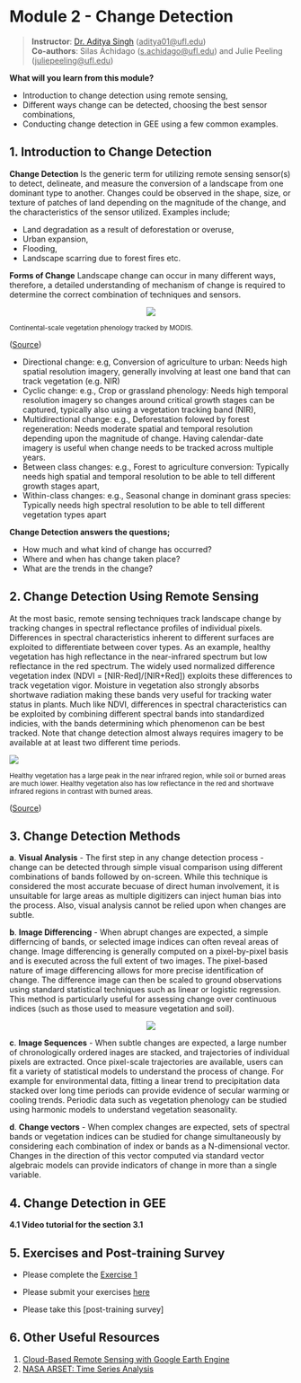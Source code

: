 # Module 2 - Change Detection

> **Instructor**: [Dr. Aditya Singh](https://abe.ufl.edu/people/faculty/aditya-singh/) (<ins>aditya01@<i></i>ufl.edu</ins>) <br>
> **Co-authors**: Silas Achidago (<ins>s.achidago@<i></i>ufl.edu</ins>) and Julie Peeling (<ins>juliepeeling@<i></i>ufl.edu</ins>)

**What will you learn from this module?**
- Introduction to change detection using remote sensing,
- Different ways change can be detected, choosing the best sensor combinations,
- Conducting change detection in GEE using a few common examples.

## 1. Introduction to Change Detection
**Change Detection** Is the generic term for utilizing remote sensing sensor(s) to detect, delineate, and measure the conversion of a landscape from one dominant type to another. Changes could be observed in the shape, size, or texture of patches of land depending on the magnitude of the change, and the characteristics of the sensor utilized. Examples include;
- Land degradation as a result of deforestation or overuse,
- Urban expansion,
- Flooding,
- Landscape scarring due to forest fires etc.

**Forms of Change** Landscape change can occur in many different ways, therefore, a detailed understanding of mechanism of change is required to determine the correct combination of techniques and sensors.

<p align="center">
<img src="https://user-images.githubusercontent.com/40871781/201491844-a3dd8fa8-2b9f-4ce4-b315-cd339e1d9c45.gif">
</p>
<sub align="center"> Continental-scale vegetation phenology tracked by MODIS.</sub> 

([Source](https://developers.google.com/earth-engine/tutorials/community/modis-ndvi-time-series-animation))<br>

- Directional change: e.g, Conversion of agriculture to urban: Needs high spatial resolution imagery, generally involving at least one band that can track vegetation (e.g. NIR)
- Cyclic change: e.g., Crop or grassland phenology: Needs high temporal resolution imagery so changes around critical growth stages can be captured, typically also using a vegetation tracking band (NIR),
- Multidirectional change: e.g., Deforestation folowed by forest regeneration: Needs moderate spatial and temporal resolution depending upon the magnitude of change. Having calendar-date imagery is useful when change needs to be tracked across multiple years.
- Between class changes: e.g., Forest to agriculture conversion: Typically needs high spatial and temporal resolution to be able to tell different growth stages apart,
- Within-class changes: e.g., Seasonal change in dominant grass species: Typically needs high spectral resolution to be able to tell different vegetation types apart

**Change Detection answers the questions;**
- How much and what kind of change has occurred?
- Where and when has change taken place?
- What are the trends in the change?

## 2. Change Detection Using Remote Sensing
At the most basic, remote sensing techniques track landscape change by tracking changes in spectral reflectance profiles of individual pixels. Differences in spectral characteristics inherent to different surfaces are exploited to differentiate between cover types. As an example, healthy vegetation has high reflectance in the near-infrared spectrum but low reflectance in the red spectrum. The widely used normalized difference vegetation index (NDVI = [NIR-Red]/[NIR+Red]) exploits these differences to track vegetation vigor. Moisture in vegetation also strongly absorbs shortwave radiation making these bands very useful for tracking water status in plants. Much like NDVI, differences in spectral characteristics can be exploited by combining different spectral bands into standardized indicies, with the bands determining which phenomenon can be best tracked. Note that change detection almost always requires imagery to be available at at least two different time periods.

<p align="left">
<img src="https://user-images.githubusercontent.com/85199074/194796915-95e941ba-75d1-4c58-aa52-2462e10d18ba.jpg">
</p>
<sub> Healthy vegetation has a large peak in the near infrared region, while soil or burned areas are much lower. Healthy vegetation also has low reflectance in the red and shortwave infrared regions in contrast with burned areas.</sub>

([Source](https://appliedsciences.nasa.gov/join-mission/training/english/arset-using-google-earth-engine-land-monitoring-applications))<br>

## 3. Change Detection Methods
**a**.  **Visual Analysis** - The first step in any change detection process - change can be detected through simple visual comparison using different combinations of bands followed by on-screen. While this technique is considered the most accurate becuase of direct human involvement, it is unsuitable for large areas as multiple digitizers can inject human bias into the process. Also, visual analysis cannot be relied upon when changes are subtle. 

**b**.  **Image Differencing** - When abrupt changes are expected, a simple differncing of bands, or selected image indices can often reveal areas of change. Image differencing is generally computed on a pixel-by-pixel basis and is executed across the full extent of two images. The pixel-based nature of image differencing allows for more precise identification of change. The difference image can then be scaled to ground observations using standard statistical techniques such as linear or logistic regression. This method is particularly useful for assessing change over continuous indices (such as those used to measure vegetation and soil). 
<p align="center">
<img src="https://user-images.githubusercontent.com/85199074/194987983-817db71d-207d-4624-a9bc-fcaf350750c9.png">
</p>

**c**.  **Image Sequences** - When subtle changes are expected, a large number of chronologically ordered inages are stacked, and trajectories of individual pixels are extracted. Once pixel-scale trajectories are available, users can fit a variety of statistical models to understand the process of change. For example for environmental data, fitting a linear trend to precipitation data stacked over long time periods can provide evidence of secular warming or cooling trends. Periodic data such as vegetation phenology can be studied using harmonic models to understand vegetation seasonality.

**d**.  **Change vectors** - When complex changes are expected, sets of spectral bands or vegetation indices can be studied for change simultaneously by considering each combination of index or bands as a N-dimensional vector. Changes in the direction of this vector computed via standard vector algebraic models can provide indicators of change in more than a single variable. 
 
## 4. Change Detection in GEE


**4.1 Video tutorial for the section 3.1** <br>
   

## 5. Exercises and Post-training Survey

- Please complete the [Exercise 1](https://github.com/ecodynlab/GALUP/blob/main/ExercisesM2/Exercise3.md)
  
- Please submit your exercises [here](https://github.com/SERVIR-WA/GALUP/issues/new?assignees=Achidago&labels=Exercise+W4M2&template=w4m2-exercise-submission.md&title=Workshop+4xercise+2+%5Breplace+with+your+name%5D)

- Please take this [post-training survey]

## 6. Other Useful Resources
 1. [Cloud-Based Remote Sensing with Google Earth Engine](https://www.eefabook.org/go-to-the-book.html)<br>
 2. [NASA ARSET: Time Series Analysis](https://www.youtube.com/watch?v=RqVselZ5hKM&t=3695s)<br>
